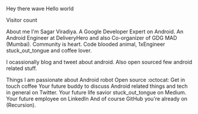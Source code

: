 
Hey there wave
Hello world

Visitor count


About me
I'm Sagar Viradiya. A Google Developer Expert on Android. An Android Engineer at DeliveryHero and also Co-organizer of GDG MAD (Mumbai). Community is heart. Code blooded animal, 1xEngineer stuck_out_tongue and coffee lover.

I ocassionally blog and tweet about android. Also open sourced few android related stuff.

Things I am passionate about
Android robot
Open source :octocat:
Get in touch coffee
Your future buddy to discuss Android related things and tech in general on Twitter.
Your future life savior stuck_out_tongue on Medium.
Your future employee on LinkedIn
And of course GitHub you're already on (Recursion).
